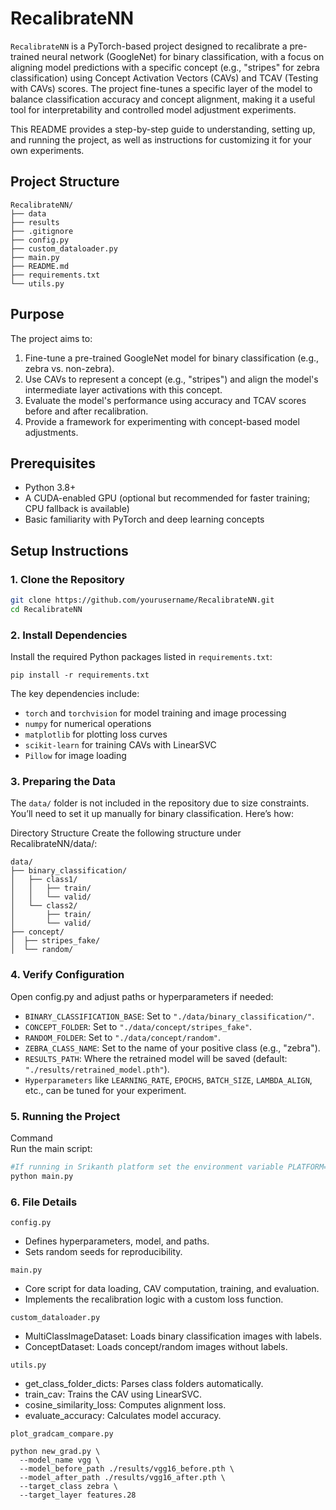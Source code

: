 # RecalibrateNN

`RecalibrateNN` is a PyTorch-based project designed to recalibrate a pre-trained neural network (GoogleNet) for binary classification, with a focus on aligning model predictions with a specific concept (e.g., "stripes" for zebra classification) using Concept Activation Vectors (CAVs) and TCAV (Testing with CAVs) scores. The project fine-tunes a specific layer of the model to balance classification accuracy and concept alignment, making it a useful tool for interpretability and controlled model adjustment experiments.

This README provides a step-by-step guide to understanding, setting up, and running the project, as well as instructions for customizing it for your own experiments.

## Project Structure

```
RecalibrateNN/
├── data                   
├── results               
├── .gitignore              
├── config.py               
├── custom_dataloader.py    
├── main.py                 
├── README.md               
├── requirements.txt        
└── utils.py                
```


## Purpose

The project aims to:
1. Fine-tune a pre-trained GoogleNet model for binary classification (e.g., zebra vs. non-zebra).
2. Use CAVs to represent a concept (e.g., "stripes") and align the model's intermediate layer activations with this concept.
3. Evaluate the model's performance using accuracy and TCAV scores before and after recalibration.
4. Provide a framework for experimenting with concept-based model adjustments.

## Prerequisites

- Python 3.8+
- A CUDA-enabled GPU (optional but recommended for faster training; CPU fallback is available)
- Basic familiarity with PyTorch and deep learning concepts

## Setup Instructions

### 1. Clone the Repository
```bash
git clone https://github.com/yourusername/RecalibrateNN.git
cd RecalibrateNN
```

### 2. Install Dependencies
Install the required Python packages listed in `requirements.txt`:
```aiignore
pip install -r requirements.txt
```

The key dependencies include:
* `torch` and `torchvision` for model training and image processing
* `numpy` for numerical operations
* `matplotlib` for plotting loss curves
* `scikit-learn` for training CAVs with LinearSVC
* `Pillow` for image loading

### 3. Preparing the Data

The `data/` folder is not included in the repository due to size constraints. You’ll need to set it up manually for binary classification. Here’s how:

Directory Structure
Create the following structure under RecalibrateNN/data/:

```
data/ 
├── binary_classification/
│   ├── class1/
│   │   ├── train/       
│   │   └── valid/       
│   └── class2/          
│       ├── train/       
│       └── valid/       
├── concept/ 
│  ├── stripes_fake/    
│  └── random/         

```

### 4. Verify Configuration

Open config.py and adjust paths or hyperparameters if needed:

* `BINARY_CLASSIFICATION_BASE`: Set to `"./data/binary_classification/"`.
* `CONCEPT_FOLDER`: Set to `"./data/concept/stripes_fake"`.
* `RANDOM_FOLDER`: Set to `"./data/concept/random"`.
* `ZEBRA_CLASS_NAME`: Set to the name of your positive class (e.g., "zebra").
* `RESULTS_PATH`: Where the retrained model will be saved (default: `"./results/retrained_model.pth"`).
* `Hyperparameters` like `LEARNING_RATE`, `EPOCHS`, `BATCH_SIZE`, `LAMBDA_ALIGN`, etc., can be tuned for your experiment.

### 5. Running the Project

Command \
Run the main script:

```bash
#If running in Srikanth platform set the environment variable PLATFORM="Srikanth" using  export PLATFORM="Srikanth"
python main.py
```

### 6. File Details

`config.py`
* Defines hyperparameters, model, and paths.
* Sets random seeds for reproducibility.

``main.py``
* Core script for data loading, CAV computation, training, and evaluation.
* Implements the recalibration logic with a custom loss function.

`custom_dataloader.py`
* MultiClassImageDataset: Loads binary classification images with labels.
* ConceptDataset: Loads concept/random images without labels.

`utils.py`
* get_class_folder_dicts: Parses class folders automatically.
* train_cav: Trains the CAV using LinearSVC.
* cosine_similarity_loss: Computes alignment loss.
* evaluate_accuracy: Calculates model accuracy.

`plot_gradcam_compare.py`
```aiignore
python new_grad.py \
  --model_name vgg \
  --model_before_path ./results/vgg16_before.pth \
  --model_after_path ./results/vgg16_after.pth \
  --target_class zebra \
  --target_layer features.28

```